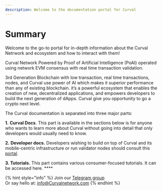 ```yaml
---
description: Welcome to the documentation portal for Curval
---
```


# Summary

Welcome to the go-to portal for in-depth information about the Curval Netrwork and ecosystem and how to interact with them!

Curval Network Powered by Proof of Artificial Intelligence (PoAI) operated using network EVM consensus with real time transaction validation.

3rd Generation Blockchain with low transaction, real time transactions, nodes, and Curval use power of AI which makes it superior performance than any of existing blockchain. it’s a powerful ecosystem that enables the creation of new, decentralized applications, and empowers developers to build the next generation of dApps. Curval give you opportunity to go a crypto next level.

The Curval documentation is separated into three major parts:

**1.** **Curval Docs**. This part is available in the sections below is for anyone who wants to learn more about Curval without going into detail that only developers would usually need to know.

**2.** **Developer docs.** Developers wishing to build on top of Curval and its mobile-centric infrastructure or run validator nodes should consult this [portal](https://developers.curvalscan.org).

**3. Tutorials.** This part contains various consumer-focused tutorials. It can be accessed here. \*\*\*\*

{% hint style="info" %}
Join our [Telegram group](https://t.me/CurvalNetwork)\
Or say hello at: info@Curvalnetwork.com
{% endhint %}
